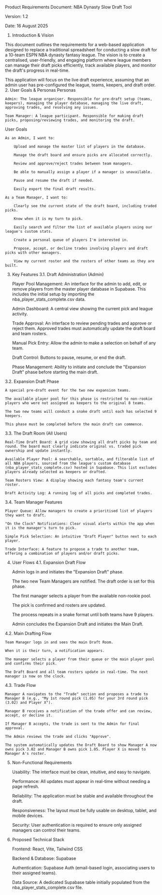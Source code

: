 Product Requirements Document: NBA Dynasty Slow Draft Tool

Version: 1.2

Date: 16 August 2025
1. Introduction & Vision

This document outlines the requirements for a web-based application designed to replace a traditional spreadsheet for conducting a slow draft for a 10-team ESPN NBA dynasty fantasy league. The vision is to create a centralised, user-friendly, and engaging platform where league members can manage their draft picks efficiently, track available players, and monitor the draft's progress in real-time.

This application will focus on the live draft experience, assuming that an admin user has pre-configured the league, teams, keepers, and draft order.
2. User Goals & Personas
Personas

    Admin: The league organiser. Responsible for pre-draft setup (teams, keepers), managing the player database, managing the live draft, approving trades, and resolving any issues.

    Team Manager: A league participant. Responsible for making draft picks, proposing/reviewing trades, and monitoring the draft.

User Goals

    As an Admin, I want to:

        Upload and manage the master list of players in the database.

        Manage the draft board and ensure picks are allocated correctly.

        Review and approve/reject trades between team managers.

        Be able to manually assign a player if a manager is unavailable.

        Pause and resume the draft if needed.

        Easily export the final draft results.

    As a Team Manager, I want to:

        Clearly see the current state of the draft board, including traded picks.

        Know when it is my turn to pick.

        Easily search and filter the list of available players using our league's custom stats.

        Create a personal queue of players I'm interested in.

        Propose, accept, or decline trades involving players and draft picks with other managers.

        View my current roster and the rosters of other teams as they are built.

3. Key Features
3.1. Draft Administration (Admin)

    Player Pool Management: An interface for the admin to add, edit, or remove players from the master player database in Supabase. This includes the initial setup by importing the nba_player_stats_complete.csv data.

    Admin Dashboard: A central view showing the current pick and league activity.

    Trade Approval: An interface to review pending trades and approve or reject them. Approved trades must automatically update the draft board and team rosters.

    Manual Pick Entry: Allow the admin to make a selection on behalf of any team.

    Draft Control: Buttons to pause, resume, or end the draft.

    Phase Management: Ability to initiate and conclude the "Expansion Draft" phase before starting the main draft.

3.2. Expansion Draft Phase

    A special pre-draft event for the two new expansion teams.

    The available player pool for this phase is restricted to non-rookie players who were not assigned as keepers to the original 8 teams.

    The two new teams will conduct a snake draft until each has selected 9 keepers.

    This phase must be completed before the main draft can commence.

3.3. The Draft Room (All Users)

    Real-Time Draft Board: A grid view showing all draft picks by team and round. The board must clearly indicate original vs. traded pick ownership and update instantly.

    Available Player Pool: A searchable, sortable, and filterable list of all NBA players, sourced from the league's custom database (nba_player_stats_complete.csv) hosted in Supabase. This list excludes players already selected as keepers or drafted.

    Team Rosters View: A display showing each fantasy team's current roster.

    Draft Activity Log: A running log of all picks and completed trades.

3.4. Team Manager Features

    Player Queue: Allow managers to create a prioritised list of players they want to draft.

    "On the Clock" Notifications: Clear visual alerts within the app when it is the manager's turn to pick.

    Simple Pick Selection: An intuitive "Draft Player" button next to each player.

    Trade Interface: A feature to propose a trade to another team, offering a combination of players and/or draft picks.

4. User Flows
4.1. Expansion Draft Flow

    Admin logs in and initiates the "Expansion Draft" phase.

    The two new Team Managers are notified. The draft order is set for this phase.

    The first manager selects a player from the available non-rookie pool.

    The pick is confirmed and rosters are updated.

    The process repeats in a snake format until both teams have 9 players.

    Admin concludes the Expansion Draft and initiates the Main Draft.

4.2. Main Drafting Flow

    Team Manager logs in and sees the main Draft Room.

    When it is their turn, a notification appears.

    The manager selects a player from their queue or the main player pool and confirms their pick.

    The Draft Board and all team rosters update in real-time. The next manager is now on the clock.

4.3. Trade Flow

    Manager A navigates to the "Trade" section and proposes a trade to Manager B (e.g., "My 1st round pick (1.05) for your 3rd round pick (3.02) and Player X").

    Manager B receives a notification of the trade offer and can review, accept, or decline it.

    If Manager B accepts, the trade is sent to the Admin for final approval.

    The Admin reviews the trade and clicks "Approve".

    The system automatically updates the Draft Board to show Manager A now owns pick 3.02 and Manager B owns pick 1.05. Player X is moved to Manager A's roster.

5. Non-Functional Requirements

    Usability: The interface must be clean, intuitive, and easy to navigate.

    Performance: All updates must appear in real-time without needing a page refresh.

    Reliability: The application must be stable and available throughout the draft.

    Responsiveness: The layout must be fully usable on desktop, tablet, and mobile devices.

    Security: User authentication is required to ensure only assigned managers can control their teams.

6. Proposed Technical Stack

    Frontend: React, Vite, Tailwind CSS

    Backend & Database: Supabase

    Authentication: Supabase Auth (email-based login, associating users to their assigned teams).

    Data Source: A dedicated Supabase table initially populated from the nba_player_stats_complete.csv file.